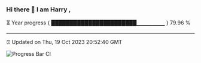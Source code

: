 ### Hi there 👋 I am Harry , 

⏳ Year progress { ███████████████████████▁▁▁▁▁▁▁ } 79.96 %

---

⏰ Updated on Thu, 19 Oct 2023 20:52:40 GMT

![Progress Bar CI](https://github.com/duykhang68/duykhang68/workflows/Progress%20Bar%20CI/badge.svg)
